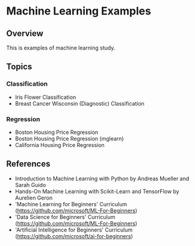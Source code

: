 # Machine Learning Examples

## Overview

This is examples of machine learning study.

## Topics

### Classification

- Iris Flower Classification
- Breast Cancer Wisconsin (Diagnostic) Classification

### Regression

- Boston Housing Price Regression
- Boston Housing Price Regression (mglearn)
- California Housing Price Regression

## References

- Introduction to Machine Learning with Python by Andreas Mueller and Sarah Guido
- Hands-On Machine Learning with Scikit-Learn and TensorFlow by Aurelien Geron
- 'Machine Learning for Beginners' Curriculum (https://github.com/microsoft/ML-For-Beginners)
- 'Data Science for Beginners' Curriculum (https://github.com/microsoft/ML-For-Beginners)
- 'Artificial Intelligence for Beginners' Curriculum (https://github.com/microsoft/ai-for-beginners)
